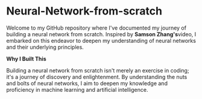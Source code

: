 # Neural-Network-from-scratch

Welcome to my GitHub repository where I've documented my journey of building a neural network from scratch. Inspired by <b>Samson Zhang's</b>video, I embarked on this endeavor to deepen my understanding of neural networks and their underlying principles.

<b> Why I Built This </b> <br>

Building a neural network from scratch isn't merely an exercise in coding; it's a journey of discovery and enlightenment. By understanding the nuts and bolts of neural networks, I aim to deepen my knowledge and proficiency in machine learning and artificial intelligence.
